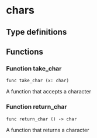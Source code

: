 # chars



## Type definitions



## Functions

### Function take_char

`func take_char (x: char)`

A function that accepts a character
### Function return_char

`func return_char () -> char`

A function that returns a character
